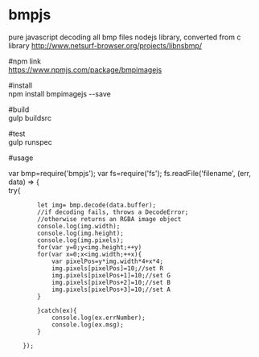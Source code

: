 # bmpjs
pure javascript decoding all bmp files nodejs library,
converted from c library http://www.netsurf-browser.org/projects/libnsbmp/

#npm link<br/>
https://www.npmjs.com/package/bmpimagejs

#install <br/>
npm install bmpimagejs --save

#build<br/>
gulp buildsrc

#test<br/>
gulp runspec

#usage

var bmp=require('bmpjs');
var fs=require('fs');
fs.readFile('filename', (err, data) => {            
            try{
            
            let img= bmp.decode(data.buffer); 
            //if decoding fails, throws a DecodeError;          
            //otherwise returns an RGBA image object
            console.log(img.width);
            console.log(img.height);
            console.log(img.pixels);
            for(var y=0;y<img.height;++y)
            for(var x=0;x<img.width;++x){
                var pixelPos=y*img.width*4+x*4;
                img.pixels[pixelPos]=10;//set R
                img.pixels[pixelPos+1]=10;//set G
                img.pixels[pixelPos+2]=10;//set B
                img.pixels[pixelPos+3]=10;//set A
            }
            
            }catch(ex){
                console.log(ex.errNumber);
                console.log(ex.msg);
            }

        });





